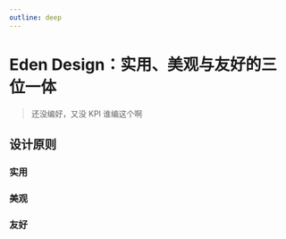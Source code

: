 ```yaml
---
outline: deep
---
```


# Eden Design：实用、美观与友好的三位一体

> 还没编好，又没 KPI 谁编这个啊

## 设计原则

### 实用

### 美观

### 友好